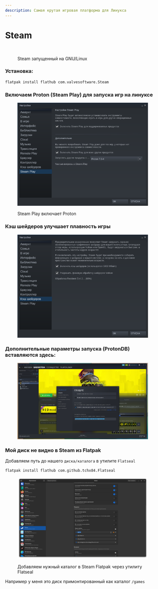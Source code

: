 ```yaml
---
description: Самая крутая игровая платформа для Линукса
---
```


# Steam

<figure><img src="../../.gitbook/assets/1634980031764.jpg" alt=""><figcaption><p>Steam запущенный на GNU/Linux</p></figcaption></figure>

### Установка:

```bash
flatpak install flathub com.valvesoftware.Steam
```

### Включаем Proton (Steam Play) для запуска игр на линуксе

<figure><img src="../../.gitbook/assets/Снимок экрана от 2022-10-29 10-53-32.png" alt=""><figcaption><p>Steam Play включает Proton</p></figcaption></figure>

### Кэш шейдеров улучшает плавность игры

<figure><img src="../../.gitbook/assets/Снимок экрана от 2022-10-29 10-55-01.png" alt=""><figcaption></figcaption></figure>

### Дополнительные параметры запуска (ProtonDB) вставляются здесь:

<figure><img src="../../.gitbook/assets/Снимок экрана от 2022-10-29 10-56-36.png" alt=""><figcaption></figcaption></figure>

### Мой диск не видно в Steam из Flatpak

Добавляем путь до нашего `диска/каталога` в утилите `Flatseal`

```bash
flatpak install flathub com.github.tchx84.Flatseal
```

<figure><img src="../../.gitbook/assets/Снимок экрана от 2022-10-29 10-59-55.png" alt="flatseal steam flatpak"><figcaption><p>Добавляем нужный каталог в Steam Flatpak через утилиту Flatseal</p></figcaption></figure>

Например у меня это диск примонтированный как каталог `/games`&#x20;
